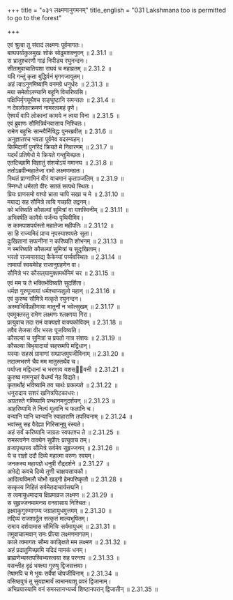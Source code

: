 +++
title = "०३१ लक्ष्मणानुगमनम्"
title_english = "031 Lakshmana too is permitted to go to the forest"

+++


  
एवं श्रुत्वा तु संवादं लक्ष्मणः पूर्वमागतः।  
बाष्पपर्याकुलमुखः शोकं सोढुमशक्नुवन् ॥ 2.31.1 ॥   
स भ्रातुश्चरणौ गाढं निपीड्य रघुनन्दनः।  
सीतामुवाचातियशा राघवं च महाव्रतम् ॥ 2.31.2 ॥   
यदि गन्तुं कृता बुद्धिर्वनं मृगगजायुतम्।  
अहं त्वाऽनुगमिष्यामि वनमग्रे धनुर्धरः ॥ 2.31.3 ॥   
मया समेतोऽरण्यानि बहूनि विचरिष्यसि।  
पक्षिभिर्मृगयूथैश्च सङ्घुष्टानि समन्ततः ॥ 2.31.4 ॥   
न देवलोकाक्रमणं नामरत्वमहं वृणे।  
ऐश्वर्यं वापि लोकानां कामये न त्वया विना ॥ 2.31.5 ॥   
एवं ब्रुवाणः सौमित्रिर्वनवासाय निश्चितः।  
रामेण बहुभिः सान्त्वैर्निषिद्धः पुनरब्रवीत् ॥ 2.31.6 ॥   
अनुज्ञातश्च भवता पूर्वमेव यदस्म्यहम्।  
किमिदानीं पुनरिदं क्रियते मे निवारणम् ॥ 2.31.7 ॥   
यदर्थं प्रतिषेधो मे क्रियते गन्तुमिच्छतः।  
एतदिच्छामि विज्ञातुं संशयोऽयं ममानघ ॥ 2.31.8 ॥   
ततोऽब्रवीन्महातेजा रामो लक्ष्मणमग्रतः।  
स्थितं प्राग्गामिनं वीरं याचमानं कृताञ्जलिम् ॥ 2.31.9 ॥   
स्निग्धो धर्मरतो वीरः सततं सत्पथे स्थितः।  
प्रियः प्राणसमो वश्यो भ्राता चापि सखा च मे ॥ 2.31.10 ॥   
मयाद्य सह सौमित्रे त्वयि गच्छति तद्वनम्।  
को भरिष्यति कौसल्यां सुमित्रां वा यशस्विनीम् ॥ 2.31.11 ॥   
अभिवर्षति कामैर्यः पर्जन्यः पृथिवीमिव।  
स कामपाशपर्यस्तो महातेजा महीपतिः ॥ 2.31.12 ॥   
सा हि राज्यमिदं प्राप्य नृपस्याश्वपतेः सुता।  
दुःखितानां सपत्नीनां न करिष्यति शोभनम् ॥ 2.31.13 ॥   
न स्मरिष्यति कौसल्यां सुमित्रां च सुदुःखिताम्।  
भरतो राज्यमासाद्य कैकेय्यां पर्य्यवस्थितः ॥ 2.31.14 ॥   
तामार्यां स्वयमेवेह राजानुग्रहणेन वा।  
सौमित्रे भर कौसल्यामुक्तमर्थमिमं चर ॥ 2.31.15 ॥   
एवं मम च ते भक्तिर्भविष्यति सुदर्शिता।  
धर्मज्ञ गुरुपूजायां धर्मश्चाप्यतुलो महान् ॥ 2.31.16 ॥   
एवं कुरुष्व सौमित्रे मत्कृते रघुनन्दन।  
अस्माभिर्विप्रहीणाया मातुर्नो न भवेत्सुखम् ॥ 2.31.17 ॥   
एवमुक्तस्तु रामेण लक्ष्मणः श्लक्ष्णया गिरा।  
प्रत्युवाच तदा रामं वाक्यज्ञो वाक्यकोविदम् ॥ 2.31.18 ॥   
तवैव तेजसा वीर भरतः पूजयिष्यति।  
कौसल्यां च सुमित्रां च प्रयतो नात्र संशयः ॥ 2.31.19 ॥   
कौसल्या बिभृयादार्या सहस्रमपि मद्विधान्।  
यस्याः सहस्रं ग्रामाणां सम्प्राप्तमुपजीविनाम् ॥ 2.31.20 ॥   
तदात्मभरणे चैव मम मातुस्तथैव च।  
पर्याप्ता मद्विधानां च भरणाय यशस्िवनी ॥ 2.31.21 ॥   
कुरुष्व मामनुचरं वैधर्म्यं नेह विद्यते।  
कृतार्थोहं भविष्यामि तव चार्थः प्रकल्पते ॥ 2.31.22 ॥   
धनुरादाय सशरं खनित्रपिटकाधरः।  
अग्रतस्ते गमिष्यामि पन्थानमनुदर्शयन् ॥ 2.31.23 ॥   
आहरिष्यामि ते नित्यं मूलानि च फलानि च।  
वन्यानि यानि चान्यानि स्वाहाराणि तपस्विनाम् ॥ 2.31.24 ॥   
भवांस्तु सह वैदेह्या गिरिसानुषु रंस्यते।  
अहं सर्वं करिष्यामि जाग्रतः स्वपतश्च ते ॥ 2.31.25 ॥   
रामस्त्वनेन वाक्येन सुप्रीतः प्रत्युवाच तम्।  
व्रजापृच्छस्व सौमित्रे सर्वमेव सुहृज्जनम् ॥ 2.31.26 ॥   
ये च राज्ञो ददौ दिव्ये महात्मा वरुणः स्वयम्।  
जनकस्य महायज्ञे धनुषी रौद्रदर्शने ॥ 2.31.27 ॥   
अभेद्ये कवचे दिव्ये तूणी चाक्षयसायकौ।  
आदित्यविमलौ चोभौ खड्गौ हेमपरिष्कृतौ ॥ 2.31.28 ॥   
सत्कृत्य निहितं सर्वमेतदाचार्यसद्मनि।  
स त्वमायुधमादाय क्षिप्रमाव्रज लक्ष्मण ॥ 2.31.29 ॥   
स सुहृज्जनमामन्त्र्य वनवासाय निश्चितः।  
इक्ष्वाकुगुरुमागम्य जग्राहायुधमुत्तमम् ॥ 2.31.30 ॥   
तद्दिव्यं राजशार्दूल सत्कृतं माल्यभूषितम्।  
रामाय दर्शयामास सौमित्रिः सर्वमायुधम् ॥ 2.31.31 ॥   
तमुवाचात्मवान् रामः प्रीत्या लक्ष्मणमागतम्।  
काले त्वमागतः सौम्य काङ्क्षिते मम लक्ष्मण ॥ 2.31.32 ॥   
अहं प्रदातुमिच्छामि यदिदं मामकं धनम्।  
ब्राह्मणेभ्यस्तपस्विभ्यस्त्वया सह परन्तप ॥ 2.31.33 ॥   
वसन्तीह दृढं भक्त्या गुरुषु द्विजसत्तमाः।  
तेषामपि च मे भूयः सर्वेषां चोपजीविनाम् ॥ 2.31.34 ॥   
वसिष्ठपुत्रं तु सुयज्ञमार्यं त्वमानयाशु प्रवरं द्विजानाम्।  
अभिप्रयास्यामि वनं समस्तानभ्यर्च्य शिष्टानपरान् द्विजातीन् ॥ 2.31.35 ॥   
